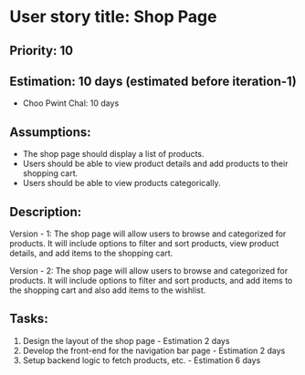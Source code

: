 # User story title: Shop Page

## Priority: 10 

## Estimation: 10 days (estimated before iteration-1)
- Choo Pwint Chal: 10 days

## Assumptions:
- The shop page should display a list of products.
- Users should be able to view product details and add products to their shopping cart.
- Users should be able to view products categorically.

## Description:

Version - 1:
The shop page will allow users to browse and categorized for products. It will include options to filter and sort products, view product details, and add items to the shopping cart.

Version - 2:
The shop page will allow users to browse and categorized for products. It will include options to filter and sort products, and add items to the shopping cart and also add items to the wishlist.

## Tasks:
1. Design the layout of the shop page - Estimation 2 days
2. Develop the front-end for the navigation bar page - Estimation 2 days
3. Setup backend logic to fetch products, etc. - Estimation 6 days

